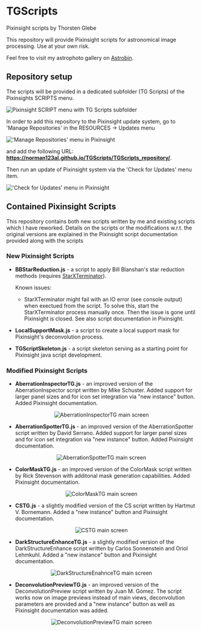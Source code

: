 # TGScripts
Pixinsight scripts by Thorsten Glebe

This repository will provide Pixinsight scripts for astronomical image processing.
Use at your own risk.

Feel free to visit my astrophoto gallery on [Astrobin](https://www.astrobin.com/users/norman123al/). 

## Repository setup
The scripts will be provided in a dedicated subfolder (TG Scripts) of the Pixinsights SCRIPTS menu.

![Pixinsight SCRIPT menu with TG Scripts subfolder](/TGScripts_repository/images/PI_script_menu.png)

In order to add this repository to the Pixinsight update system, go to 'Manage Repositories' in the RESOURCES -> Updates menu

!['Manage Repositories' menu in Pixinsight](/TGScripts_repository/images/PI_resources_repo.png)

and add the following URL: **https://norman123al.github.io/TGScripts/TGScripts_repository/**.

Then run an update of Pixinsight system via the 'Check for Updates' menu item.

!['Check for Updates' menu in Pixinsight](/TGScripts_repository/images/PI_resources_update.png)

## Contained Pixinsight Scripts
This repository contains both new scripts written by me and existing scripts which I have reworked. Details on the scripts or the modifications w.r.t. the original versions are explained in the Pixinsight script documentation provided along with the scripts

### New Pixinsight Scripts
- **BBStarReduction.js** - a script to apply Bill Blanshan's star reduction methods (requires [StarXTerminator](https://www.rc-astro.com/resources/StarXTerminator/)).

  Known issues:
  - StarXTerminator might fail with an IO error (see console output) when exectued from the script. To solve this, start the StarXTerminator process manually once. Then the issue is gone until Pixinsight is closed. See also script documentation in Pixinsight.

- **LocalSupportMask.js** - a script to create a local support mask for Pixinsight's deconvolution process.

- **TGScriptSkeleton.js** - a script skeleton serving as a starting point for Pixinsight java script development.

### Modified Pixinsight Scripts
- **AberrationInspectorTG.js** - an improved version of the AberrationInspector script written by Mike Schuster. Added support for larger panel sizes and for icon set integration via "new instance" button. Added Pixinsight documentation.
<p align="center">
  <img src="./TGScripts_repository/doc/scripts/AberrationInspectorTG/images/AberrationInspectorTG_main_screen.png" title="AberrationInspectorTG main screen" />
</p>

- **AberrationSpotterTG.js** - an improved version of the AberrationSpotter script written by David Serrano. Added support for larger panel sizes and for icon set integration via "new instance" button. Added Pixinsight documentation.
<p align="center">
  <img src="./TGScripts_repository/doc/scripts/AberrationSpotterTG/images/AberrationSpotterTG_main_screen.png" title="AberrationSpotterTG main screen" />
</p>

- **ColorMaskTG.js** - an improved version of the ColorMask script written by Rick Stevenson with additonal mask generation capabilities. Added Pixinsight documentation.
<p align="center">
  <img src="./TGScripts_repository/doc/scripts/ColorMaskTG/images/ColorMaskTG_main_screen.png" title="ColorMaskTG main screen" />
</p>

- **CSTG.js** - a slightly modified version of the CS script written by Hartmut V. Bornemann. Added a "new instance" button and Pixinsight documentation.
<p align="center">
  <img src="./TGScripts_repository/doc/scripts/CSTG/images/CSTG_main_screen.png" title="CSTG main screen" />
</p>

- **DarkStructureEnhanceTG.js** - a slightly modified version of the DarkStructureEnhance script written by Carlos Sonnenstein and Oriol Lehmkuhl. Added a "new instance" button and Pixinsight documentation.
<p align="center">
  <img src="./TGScripts_repository/doc/scripts/DarkStructureEnhanceTG/images/DarkStructureEnhanceTG_main_screen.png" title="DarkStructureEnahnceTG main screen" />
</p>

- **DeconvolutionPreviewTG.js** - an improved version of the DeconvolutionPreview script written by Juan M. Gómez. The script works now on image previews instead of main views, deconvolution parameters are provided and a "new instance" button as well as Pixinsight documentation was added.
<p align="center">
  <img src="./TGScripts_repository/doc/scripts/DeconvolutionPreviewTG/images/DeconvolutionPreviewTG_main_screen.png" title="DeconvolutionPreviewTG main screen" />
</p>
